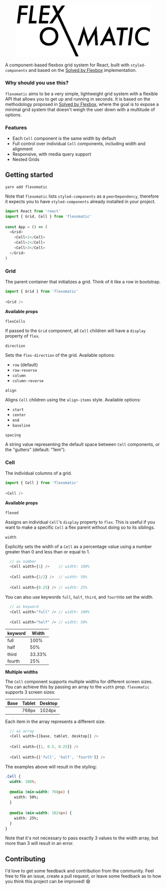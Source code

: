 <p align="center">
  <img src="docs/static/flexomatic.png" alt="Flexomatic" title="Flexomatic" width="435" height="167.5" />
</p>

A component-based flexbox grid system for React, built with `styled-components` and based on the [Solved by Flexbox](https://philipwalton.github.io/solved-by-flexbox/demos/grids/) implementation.

### Why should you use this?

`flexomatic` aims to be a very simple, lightweight grid system with a flexible API that allows you to get up and running in seconds. It is based on the methodology proposed in [Solved by Flexbox](https://philipwalton.github.io/solved-by-flexbox/demos/grids/), where the goal is to expose a minimal grid system that doesn't weigh the user down with a multitude of options.

### Features

* Each `Cell` component is the same width by default
* Full control over individual `Cell` components, including width and alignment
* Responsive, with media query support
* Nested Grids

## Getting started

```
yarn add flexomatic
```

Note that `flexomatic` lists `styled-components` as a `peerDependency`, therefore it expects you to have `styled-components` already installed in your project.

```javascript
import React from 'react'
import { Grid, Cell } from 'flexomatic'

const App = () => (
  <Grid>
    <Cell>1</Cell>
    <Cell>2</Cell>
    <Cell>3</Cell>
  </Grid>
)
```

### Grid

The parent container that initializes a grid. Think of it like a row in bootstrap.

```javascript
import { Grid } from 'flexomatic'

<Grid />
```

**Available props**

`flexCells`

If passed to the `Grid` component, all `Cell` children will have a `display` property of `flex`.

`direction`

Sets the `flex-direction` of the grid. Available options:

* `row` (default)
* `row-reverse`
* `column`
* `column-reverse`

`align`

Aligns `Cell` children using the `align-items` style. Available options:

* `start`
* `center`
* `end`
* `baseline`

`spacing`

A string value representing the default space between `Cell` components, or the "gutters" (default: "1em").

### Cell

The individual columns of a grid.

```javascript
import { Cell } from 'flexomatic'

<Cell />
```

**Available props**

`flexed`

Assigns an individual `Cell`'s `display` property to `flex`. This is useful if you want to make a specific `Cell` a flex parent without doing so to its siblings.

`width`

Explicitly sets the width of a `Cell` as a percentage value using a number greater than 0 and less than or equal to 1.

```javascript
  // as number
  <Cell width={1} />    // width: 100%

  <Cell width={1/2} />  // width: 50%

  <Cell width={0.25} /> // width: 25%
```

You can also use keywords `full`, `half`, `third`, and `fourth`to set the width.

```javascript
  // as keyword
  <Cell width="full" /> // width: 100%

  <Cell width="half" /> // width: 50%
```

| keyword | Width  |
| ------- | ------ |
| full    | 100%   |
| half    | 50%    |
| third   | 33.33% |
| fourth  | 25%    |

**Multiple widths**

The `Cell` component supports multiple widths for different screen sizes. You can achieve this by passing an array to the `width` prop. `flexomatic` supports 3 screen sizes:

| Base | Tablet | Desktop |
| ---- | ------ | ------- |
|      | 768px  | 1024px  |

Each item in the array represents a different size.

```javascript
  // as array
  <Cell width={[base, tablet, desktop]} />

  <Cell width={[1, 0.5, 0.25]} />

  <Cell width={['full', 'half', 'fourth']} />
```

The examples above will result in the styling:

```css
.Cell {
  width: 100%;

  @media (min-width: 768px) {
    width: 50%;
  }

  @media (min-width: 1024px) {
    width: 25%;
  }
}
```

Note that it's not necessary to pass exactly 3 values to the width array, but more than 3 will result in an error.

## Contributing

I'd love to get some feedback and contribution from the community. Feel free to file an issue, create a pull request, or leave some feedback as to how you think this project can be improved! 😄
